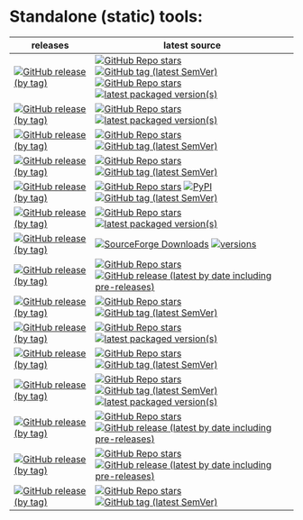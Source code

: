 # Standalone (static) tools:
| releases                                                                                                                                                                                                                                           | latest source                                                                                                                                                                                                                                                                                                                                                                                                                                                                                                                                                                                                                                     |
|----------------------------------------------------------------------------------------------------------------------------------------------------------------------------------------------------------------------------------------------------|---------------------------------------------------------------------------------------------------------------------------------------------------------------------------------------------------------------------------------------------------------------------------------------------------------------------------------------------------------------------------------------------------------------------------------------------------------------------------------------------------------------------------------------------------------------------------------------------------------------------------------------------------|
| [![GitHub release (by tag)](https://img.shields.io/github/downloads/hemnstill/StandaloneTools/python-3.13.1/total?label=⭳%20python-3.13.1-20250106)](https://github.com/hemnstill/StandaloneTools/releases/tag/python-3.13.1)                      | [![GitHub Repo stars](https://img.shields.io/github/stars/indygreg/python-build-standalone?style=social&label=python-build-standalone)](https://github.com/indygreg/python-build-standalone) [![GitHub tag (latest SemVer)](https://img.shields.io/github/v/tag/indygreg/python-build-standalone)](https://gregoryszorc.com/docs/python-build-standalone/main/) <br> [![GitHub Repo stars](https://img.shields.io/github/stars/python/cpython?style=social&label=python)](https://github.com/python/cpython) [![latest packaged version(s)](https://repology.org/badge/latest-versions/python.svg)](https://repology.org/project/python/versions) |
| [![GitHub release (by tag)](https://img.shields.io/github/downloads/hemnstill/StandaloneTools/poetry-1.8.5/total?label=⭳%20poetry-1.8.5)](https://github.com/hemnstill/StandaloneTools/releases/tag/poetry-1.8.5)                                  | [![GitHub Repo stars](https://img.shields.io/github/stars/python-poetry/poetry?style=social&label=poetry)](https://github.com/python-poetry/poetry) [![latest packaged version(s)](https://repology.org/badge/latest-versions/poetry.svg)](https://repology.org/project/poetry/versions)                                                                                                                                                                                                                                                                                                                                                          |
| [![GitHub release (by tag)](https://img.shields.io/github/downloads/hemnstill/StandaloneTools/pylint-3.0.3/total?label=⭳%20pylint-3.0.3)](https://github.com/hemnstill/StandaloneTools/releases/tag/pylint-3.0.3)                                  | [![GitHub Repo stars](https://img.shields.io/github/stars/PyCQA/pylint?style=social&label=pylint)](https://github.com/PyCQA/pylint) [![GitHub tag (latest SemVer)](https://img.shields.io/github/v/tag/PyCQA/pylint)](https://pylint.pycqa.org/en/latest/)                                                                                                                                                                                                                                                                                                                                                                                        |
| [![GitHub release (by tag)](https://img.shields.io/github/downloads/hemnstill/StandaloneTools/mypy-1.8.0/total?label=⭳%20mypy-1.8.0)](https://github.com/hemnstill/StandaloneTools/releases/tag/mypy-1.8.0)                                        | [![GitHub Repo stars](https://img.shields.io/github/stars/python/mypy?style=social&label=mypy)](https://github.com/python/mypy) [![GitHub tag (latest SemVer)](https://img.shields.io/github/v/tag/python/mypy)](https://mypy.readthedocs.io/en/latest/)                                                                                                                                                                                                                                                                                                                                                                                          |
| [![GitHub release (by tag)](https://img.shields.io/github/downloads/hemnstill/StandaloneTools/ansible-8.3.0/total?label=⭳%20ansible-8.3.0-core-2.15.3)](https://github.com/hemnstill/StandaloneTools/releases/tag/ansible-8.3.0)                   | [![GitHub Repo stars](https://img.shields.io/github/stars/ansible/ansible?style=social&label=ansible)](https://github.com/ansible/ansible) [![PyPI](https://img.shields.io/pypi/v/ansible)](https://pypi.org/project/ansible/) [![GitHub tag (latest SemVer)](https://img.shields.io/github/v/tag/ansible/ansible)](https://docs.ansible.com/ansible/devel/reference_appendices/release_and_maintenance.html)                                                                                                                                                                                                                                     |
| [![GitHub release (by tag)](https://img.shields.io/github/downloads/hemnstill/StandaloneTools/bsdtar-3.7.9/total?label=⭳%20bsdtar-3.7.9)](https://github.com/hemnstill/StandaloneTools/releases/tag/bsdtar-3.7.9)                                  | [![GitHub Repo stars](https://img.shields.io/github/stars/libarchive/libarchive?style=social&label=libarchive)](https://github.com/libarchive/libarchive) [![latest packaged version(s)](https://repology.org/badge/latest-versions/libarchive.svg)](https://repology.org/project/libarchive/versions)                                                                                                                                                                                                                                                                                                                                            |
| [![GitHub release (by tag)](https://img.shields.io/github/downloads/hemnstill/StandaloneTools/7-Zip-24.09/total?label=⭳%207-Zip-24.09)](https://github.com/hemnstill/StandaloneTools/releases/tag/7-Zip-24.09)                                     | [![SourceForge Downloads](https://img.shields.io/sourceforge/dm/sevenzip?style=social&label=7-Zip&logo=sourceforge)](https://sourceforge.net/projects/sevenzip/) [![versions](https://repology.org/badge/latest-versions/7zip.svg)](https://repology.org/project/7zip/versions)                                                                                                                                                                                                                                                                                                                                                                   |
| [![GitHub release (by tag)](https://img.shields.io/github/downloads/hemnstill/StandaloneTools/zstd-1.5.7/total?label=⭳%20zstd-1.5.7)](https://github.com/hemnstill/StandaloneTools/releases/tag/zstd-1.5.7)                                        | [![GitHub Repo stars](https://img.shields.io/github/stars/facebook/zstd?style=social&label=zstd)](https://github.com/facebook/zstd) [![GitHub release (latest by date including pre-releases)](https://img.shields.io/github/v/release/facebook/zstd)](https://github.com/facebook/zstd/releases/latest)                                                                                                                                                                                                                                                                                                                                          |
| [![GitHub release (by tag)](https://img.shields.io/github/downloads/hemnstill/StandaloneTools/pg_dump-15.1/total?label=⭳%20pg_dump-15.1)](https://github.com/hemnstill/StandaloneTools/releases/tag/pg_dump-15.1)                                  | [![GitHub Repo stars](https://img.shields.io/github/stars/postgres/postgres?style=social&label=postgres)](https://github.com/postgres/postgres) [![GitHub tag (latest SemVer)](https://img.shields.io/github/v/tag/postgres/postgres)](https://www.postgresql.org/docs/current/index.html)                                                                                                                                                                                                                                                                                                                                                        |
| [![GitHub release (by tag)](https://img.shields.io/github/downloads/hemnstill/StandaloneTools/mysql-8.4.3/total?label=⭳%20mysql-8.4.3)](https://github.com/hemnstill/StandaloneTools/releases/tag/mysql-8.4.3)                                     | [![GitHub Repo stars](https://img.shields.io/github/stars/mysql/mysql-server?style=social&label=mysql-server)](https://github.com/mysql/mysql-server) [![latest packaged version(s)](https://repology.org/badge/latest-versions/mysql.svg)](https://repology.org/project/mysql/information)                                                                                                                                                                                                                                                                                                                                                       |
| [![GitHub release (by tag)](https://img.shields.io/github/downloads/hemnstill/StandaloneTools/redis-7.2.7/total?label=⭳%20redis-7.2.7)](https://github.com/hemnstill/StandaloneTools/releases/tag/redis-7.2.7)                                     | [![GitHub Repo stars](https://img.shields.io/github/stars/redis/redis?style=social&label=redis)](https://github.com/redis/redis) [![GitHub tag (latest SemVer)](https://img.shields.io/github/v/tag/redis/redis)](https://redis.io/download/)                                                                                                                                                                                                                                                                                                                                                                                                     |
| [![GitHub release (by tag)](https://img.shields.io/github/downloads/hemnstill/StandaloneTools/busybox-1.37.0-FRP-5398/total?label=⭳%20busybox-1.37.0-FRP-5398)](https://github.com/hemnstill/StandaloneTools/releases/tag/busybox-1.37.0-FRP-5398) | [![GitHub Repo stars](https://img.shields.io/github/stars/rmyorston/busybox-w32?style=social&label=busybox-w32)](https://github.com/rmyorston/busybox-w32) [![GitHub tag (latest SemVer)](https://img.shields.io/github/v/tag/rmyorston/busybox-w32)](https://frippery.org/busybox/release-notes/current.html) [![latest packaged version(s)](https://repology.org/badge/latest-versions/busybox.svg)](https://repology.org/project/busybox/information)                                                                                                                                                                                          |
| [![GitHub release (by tag)](https://img.shields.io/github/downloads/hemnstill/StandaloneTools/far2l-2.6.4/total?label=⭳%20far2l-2.6.4)](https://github.com/hemnstill/StandaloneTools/releases/tag/far2l-2.6.4)                                     | [![GitHub Repo stars](https://img.shields.io/github/stars/elfmz/far2l?style=social&label=far2l)](https://github.com/elfmz/far2l) [![GitHub release (latest by date including pre-releases)](https://img.shields.io/github/v/release/elfmz/far2l)](https://github.com/elfmz/far2l/releases/latest)                                                                                                                                                                                                                                                                                                                                                 |
| [![GitHub release (by tag)](https://img.shields.io/github/downloads/hemnstill/StandaloneTools/pcre2grep-10.45/total?label=⭳%20pcre2grep-10.45)](https://github.com/hemnstill/StandaloneTools/releases/tag/pcre2grep-10.45)                         | [![GitHub Repo stars](https://img.shields.io/github/stars/PCRE2Project/pcre2?style=social&label=PCRE2)](https://github.com/PCRE2Project/pcre2) [![GitHub release (latest by date including pre-releases)](https://img.shields.io/github/v/release/PCRE2Project/pcre2)](https://github.com/PCRE2Project/pcre2/releases/latest)                                                                                                                                                                                                                                                                                                                     |
| [![GitHub release (by tag)](https://img.shields.io/github/downloads/hemnstill/StandaloneTools/openssl-3.0.9/total?label=⭳%20openssl-3.0.9)](https://github.com/hemnstill/StandaloneTools/releases/tag/openssl-3.0.9)                               | [![GitHub Repo stars](https://img.shields.io/github/stars/openssl/openssl?style=social&label=OpenSSL)](https://github.com/openssl/openssl) [![GitHub tag (latest SemVer)](https://img.shields.io/github/v/tag/openssl/openssl)](https://www.openssl.org/news/changelog.html)                                                                                                                                                                                                                                                                                                                                                                      |


